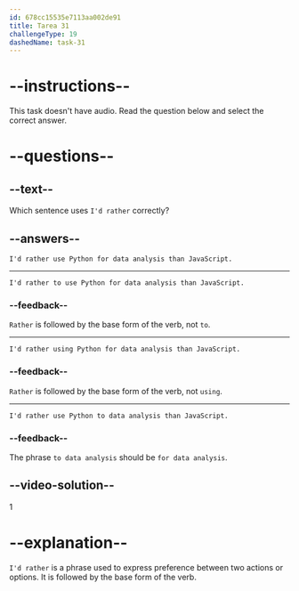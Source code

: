 ```yaml
---
id: 678cc15535e7113aa002de91
title: Tarea 31
challengeType: 19
dashedName: task-31
---
```


# --instructions--

This task doesn't have audio. Read the question below and select the correct answer.

# --questions--

## --text--

Which sentence uses `I'd rather` correctly?

## --answers--

`I'd rather use Python for data analysis than JavaScript.`

---

`I'd rather to use Python for data analysis than JavaScript.`

### --feedback--

`Rather` is followed by the base form of the verb, not `to`.

---

`I'd rather using Python for data analysis than JavaScript.`

### --feedback--

`Rather` is followed by the base form of the verb, not `using`.

---

`I'd rather use Python to data analysis than JavaScript.`

### --feedback--

The phrase `to data analysis` should be `for data analysis`.

## --video-solution--

1

# --explanation--

`I'd rather` is a phrase used to express preference between two actions or options. It is followed by the base form of the verb.
